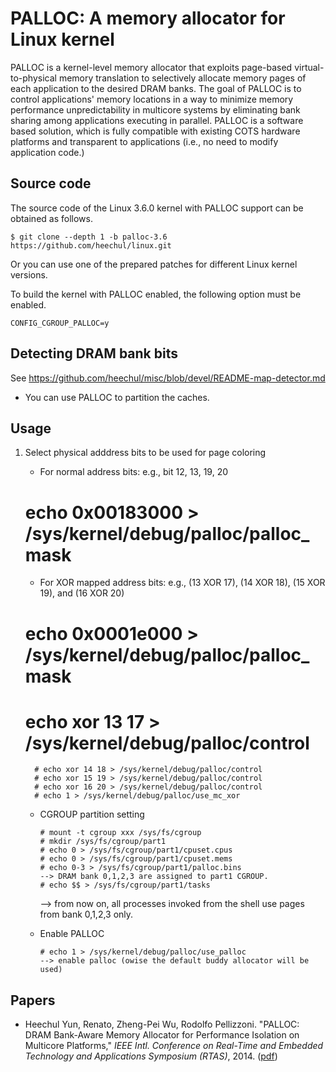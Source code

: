 # PALLOC: A memory allocator for Linux kernel

PALLOC is a kernel-level memory allocator that exploits page-based virtual-to-physical memory translation to selectively allocate memory pages of each application to the desired DRAM banks. The goal of PALLOC is to control applications' memory locations in a way to minimize memory performance unpredictability in multicore systems by eliminating bank sharing among applications executing in parallel. PALLOC is a software based solution, which is fully compatible with existing COTS hardware platforms and transparent to applications (i.e., no need to modify application code.)

## Source code

The source code of the Linux 3.6.0 kernel with PALLOC support can be obtained as follows.

    $ git clone --depth 1 -b palloc-3.6 https://github.com/heechul/linux.git

Or you can use one of the prepared patches for different Linux kernel versions.

To build the kernel with PALLOC enabled, the following option must be enabled.

    CONFIG_CGROUP_PALLOC=y

## Detecting DRAM bank bits

See https://github.com/heechul/misc/blob/devel/README-map-detector.md

* You can use PALLOC to partition the caches. 

## Usage

1. Select physical adddress bits to be used for page coloring

   - For normal address bits: e.g., bit 12, 13, 19, 20

   # echo 0x00183000 > /sys/kernel/debug/palloc/palloc_mask

   - For XOR mapped address bits: e.g., (13 XOR 17), (14 XOR 18), (15 XOR 19), and (16 XOR 20)

   # echo 0x0001e000 > /sys/kernel/debug/palloc/palloc_mask
   # echo xor 13 17 > /sys/kernel/debug/palloc/control
         # echo xor 14 18 > /sys/kernel/debug/palloc/control
         # echo xor 15 19 > /sys/kernel/debug/palloc/control
    	 # echo xor 16 20 > /sys/kernel/debug/palloc/control
    	 # echo 1 > /sys/kernel/debug/palloc/use_mc_xor
      
   - CGROUP partition setting

     	 # mount -t cgroup xxx /sys/fs/cgroup
    	 # mkdir /sys/fs/cgroup/part1
    	 # echo 0 > /sys/fs/cgroup/part1/cpuset.cpus
    	 # echo 0 > /sys/fs/cgroup/part1/cpuset.mems
    	 # echo 0-3 > /sys/fs/cgroup/part1/palloc.bins
      	 --> DRAM bank 0,1,2,3 are assigned to part1 CGROUP.
    	 # echo $$ > /sys/fs/cgroup/part1/tasks
	 --> from now on, all processes invoked from the shell use pages from bank 0,1,2,3 only.

   - Enable PALLOC

       	 # echo 1 > /sys/kernel/debug/palloc/use_palloc
      	 --> enable palloc (owise the default buddy allocator will be used)

## Papers

* Heechul Yun, Renato, Zheng-Pei Wu, Rodolfo Pellizzoni. "PALLOC: DRAM Bank-Aware Memory Allocator for Performance Isolation on Multicore Platforms," _IEEE Intl. Conference on Real-Time and Embedded Technology and Applications Symposium (RTAS)_, 2014. ([pdf](http://www.ittc.ku.edu/~heechul/papers/palloc-rtas2014.pdf))
